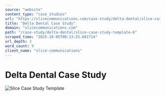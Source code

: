 ```yaml
---
source: "website"
content_type: "case_studies"
url: "https://slicecommunications.com/case-study/delta-dental/slice-case-study-template-6"
title: "Delta Dental Case Study"
domain: "slicecommunications.com"
path: "/case-study/delta-dental/slice-case-study-template-6"
scraped_time: "2025-10-05T00:13:25.601714"
url_depth: 3
word_count: 9
client_name: "slice-communications"
---
```


# Delta Dental Case Study

![Slice Case Study Template](https://slicecommunications.com/wp-content/uploads/2022/02/Slice-Case-Study-Template-300x300.png)